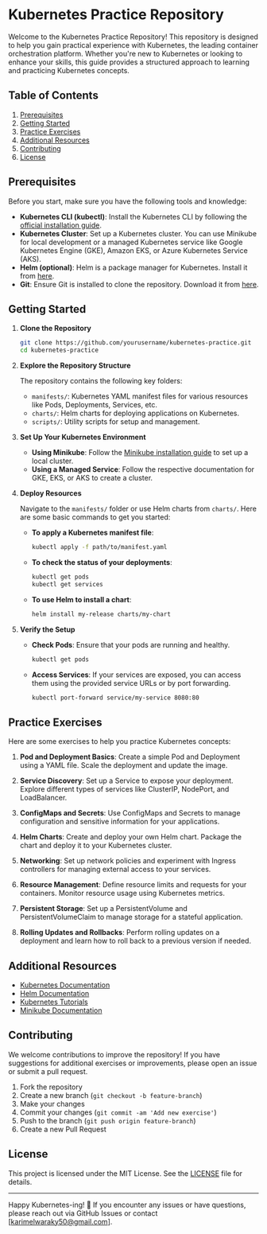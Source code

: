 
# Kubernetes Practice Repository

Welcome to the Kubernetes Practice Repository! This repository is designed to help you gain practical experience with Kubernetes, the leading container orchestration platform. Whether you're new to Kubernetes or looking to enhance your skills, this guide provides a structured approach to learning and practicing Kubernetes concepts.

## Table of Contents

1. [Prerequisites](#prerequisites)
2. [Getting Started](#getting-started)
3. [Practice Exercises](#practice-exercises)
4. [Additional Resources](#additional-resources)
5. [Contributing](#contributing)
6. [License](#license)

## Prerequisites

Before you start, make sure you have the following tools and knowledge:

- **Kubernetes CLI (kubectl)**: Install the Kubernetes CLI by following the [official installation guide](https://kubernetes.io/docs/tasks/tools/install-kubectl/).
- **Kubernetes Cluster**: Set up a Kubernetes cluster. You can use Minikube for local development or a managed Kubernetes service like Google Kubernetes Engine (GKE), Amazon EKS, or Azure Kubernetes Service (AKS).
- **Helm (optional)**: Helm is a package manager for Kubernetes. Install it from [here](https://helm.sh/docs/intro/install/).
- **Git**: Ensure Git is installed to clone the repository. Download it from [here](https://git-scm.com/downloads).

## Getting Started

1. **Clone the Repository**

   ```bash
   git clone https://github.com/yourusername/kubernetes-practice.git
   cd kubernetes-practice
   ```

2. **Explore the Repository Structure**

   The repository contains the following key folders:

   - `manifests/`: Kubernetes YAML manifest files for various resources like Pods, Deployments, Services, etc.
   - `charts/`: Helm charts for deploying applications on Kubernetes.
   - `scripts/`: Utility scripts for setup and management.

3. **Set Up Your Kubernetes Environment**

   - **Using Minikube**: Follow the [Minikube installation guide](https://minikube.sigs.k8s.io/docs/start/) to set up a local cluster.
   - **Using a Managed Service**: Follow the respective documentation for GKE, EKS, or AKS to create a cluster.

4. **Deploy Resources**

   Navigate to the `manifests/` folder or use Helm charts from `charts/`. Here are some basic commands to get you started:

   - **To apply a Kubernetes manifest file**:

     ```bash
     kubectl apply -f path/to/manifest.yaml
     ```

   - **To check the status of your deployments**:

     ```bash
     kubectl get pods
     kubectl get services
     ```

   - **To use Helm to install a chart**:

     ```bash
     helm install my-release charts/my-chart
     ```

5. **Verify the Setup**

   - **Check Pods**: Ensure that your pods are running and healthy.

     ```bash
     kubectl get pods
     ```

   - **Access Services**: If your services are exposed, you can access them using the provided service URLs or by port forwarding.

     ```bash
     kubectl port-forward service/my-service 8080:80
     ```

## Practice Exercises

Here are some exercises to help you practice Kubernetes concepts:

1. **Pod and Deployment Basics**: Create a simple Pod and Deployment using a YAML file. Scale the deployment and update the image.

2. **Service Discovery**: Set up a Service to expose your deployment. Explore different types of services like ClusterIP, NodePort, and LoadBalancer.

3. **ConfigMaps and Secrets**: Use ConfigMaps and Secrets to manage configuration and sensitive information for your applications.

4. **Helm Charts**: Create and deploy your own Helm chart. Package the chart and deploy it to your Kubernetes cluster.

5. **Networking**: Set up network policies and experiment with Ingress controllers for managing external access to your services.

6. **Resource Management**: Define resource limits and requests for your containers. Monitor resource usage using Kubernetes metrics.

7. **Persistent Storage**: Set up a PersistentVolume and PersistentVolumeClaim to manage storage for a stateful application.

8. **Rolling Updates and Rollbacks**: Perform rolling updates on a deployment and learn how to roll back to a previous version if needed.

## Additional Resources

- [Kubernetes Documentation](https://kubernetes.io/docs/home/)
- [Helm Documentation](https://helm.sh/docs/)
- [Kubernetes Tutorials](https://kubernetes.io/docs/tutorials/)
- [Minikube Documentation](https://minikube.sigs.k8s.io/docs/)

## Contributing

We welcome contributions to improve the repository! If you have suggestions for additional exercises or improvements, please open an issue or submit a pull request.

1. Fork the repository
2. Create a new branch (`git checkout -b feature-branch`)
3. Make your changes
4. Commit your changes (`git commit -am 'Add new exercise'`)
5. Push to the branch (`git push origin feature-branch`)
6. Create a new Pull Request

## License

This project is licensed under the MIT License. See the [LICENSE](LICENSE) file for details.

---

Happy Kubernetes-ing! 🌟 If you encounter any issues or have questions, please reach out via GitHub Issues or contact [karimelwaraky50@gmail.com].
